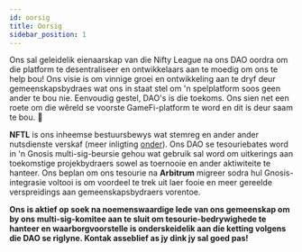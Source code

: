 ```yaml
---
id: oorsig
title: Oorsig
sidebar_position: 1
---
```


Ons sal geleidelik eienaarskap van die Nifty League na ons DAO oordra om die platform te desentraliseer en ontwikkelaars aan te moedig om ons te help bou! Ons visie is om vinnige groei en ontwikkeling aan te dryf deur gemeenskapsbydraes wat ons in staat stel om 'n spelplatform soos geen ander te bou nie. Eenvoudig gestel, DAO's is die toekoms. Ons sien net een roete om die wêreld se voorste GameFi-platform te word en dit is deur saam te bou. 💜

**NFTL** is ons inheemse bestuursbewys wat stemreg en ander ander nutsdienste verskaf (meer inligting [onder](https://nifty-league.com/about#nftl)). Ons DAO se tesouriebates word in 'n Gnosis multi-sig-beursie gehou wat gebruik sal word om uitkerings aan toekomstige projekbydraers sowel as toernooie en ander aktiwiteite te hanteer. Ons beplan om ons tesourie na **Arbitrum** migreer sodra hul Gnosis-integrasie voltooi is om voordeel te trek uit laer fooie en meer gereelde verspreidings aan gemeenskapsbydraers vorentoe.

**Ons is aktief op soek na noemenswaardige lede van ons gemeenskap om by ons multi-sig-komitee aan te sluit om tesourie-bedrywighede te hanteer en waarborgvoorstelle is onderskeidelik aan die ketting volgens die DAO se riglyne. Kontak asseblief as jy dink jy sal goed pas!**
